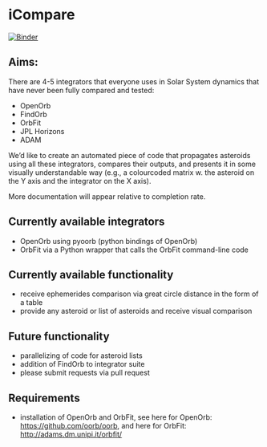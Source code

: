 # iCompare
[![Binder](https://mybinder.org/badge_logo.svg)](https://mybinder.org/v2/gh/maria8ch/iCompare/HEAD?filepath=https%3A%2F%2Fgithub.com%2Fmaria8ch%2FiCompare%2Fblob%2Fmaster%2Fdemo_icompare.ipynb)

## Aims:
There are 4-5 integrators that everyone uses in Solar System dynamics that have never been fully compared and tested:
* OpenOrb
* FindOrb
* OrbFit
* JPL Horizons
* ADAM

We’d like to create an automated piece of code that propagates asteroids using all these integrators, compares their outputs, and presents it in some visually understandable way (e.g., a colourcoded matrix w. the asteroid on the Y axis and the integrator on the X axis).

More documentation will appear relative to completion rate.

## Currently available integrators
* OpenOrb using pyoorb (python bindings of OpenOrb)
* OrbFit via a Python wrapper that calls the OrbFit command-line code

## Currently available functionality
* receive ephemerides comparison via great circle distance in the form of a table 
* provide any asteroid or list of asteroids and receive visual comparison

## Future functionality
* parallelizing of code for asteroid lists
* addition of FindOrb to integrator suite
* please submit requests via pull request

## Requirements
* installation of OpenOrb and OrbFit, see here for OpenOrb: https://github.com/oorb/oorb, and here for OrbFit: http://adams.dm.unipi.it/orbfit/
